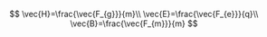 $$
\vec{H}=\frac{\vec{F_{g}}}{m}\\
\vec{E}=\frac{\vec{F_{e}}}{q}\\
\vec{B}=\frac{\vec{F_{m}}}{m}
$$
<!--stackedit_data:
eyJoaXN0b3J5IjpbLTEwMDU4MTI3MV19
-->